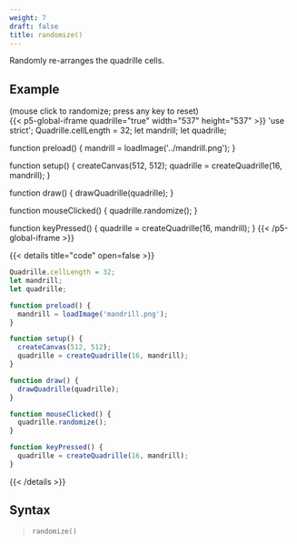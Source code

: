 ```yaml
---
weight: 7
draft: false
title: randomize()
---
```


Randomly re-arranges the quadrille cells.

## Example

(mouse click to randomize; press any key to reset)\
{{< p5-global-iframe quadrille="true" width="537" height="537" >}}
'use strict';
Quadrille.cellLength = 32;
let mandrill;
let quadrille;

function preload() {
  mandrill = loadImage('../mandrill.png');
}

function setup() {
  createCanvas(512, 512);
  quadrille = createQuadrille(16, mandrill);
}

function draw() {
  drawQuadrille(quadrille);
}

function mouseClicked() {
  quadrille.randomize();
}

function keyPressed() {
  quadrille = createQuadrille(16, mandrill);
}
{{< /p5-global-iframe >}}

{{< details title="code" open=false >}}
```js
Quadrille.cellLength = 32;
let mandrill;
let quadrille;

function preload() {
  mandrill = loadImage('mandrill.png');
}

function setup() {
  createCanvas(512, 512);
  quadrille = createQuadrille(16, mandrill);
}

function draw() {
  drawQuadrille(quadrille);
}

function mouseClicked() {
  quadrille.randomize();
}

function keyPressed() {
  quadrille = createQuadrille(16, mandrill);
}
```
{{< /details >}}

## Syntax

> `randomize()`